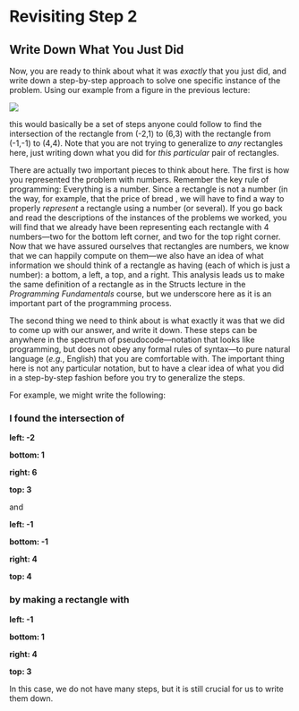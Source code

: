 # Revisiting Step 2

## Write Down What You Just Did

Now, you are ready to think about what it was _exactly_ that you just did, and write down a step-by-step approach to solve one specific instance of the problem. Using our example from a figure in the previous lecture:

![](https://d3c33hcgiwev3.cloudfront.net/imageAssetProxy.v1/AtFN3qRbEee8sxKIYeYw8g_7fcaba0fe7467c441ab03cecd607b855_4.1.2-another-instance.png?expiry=1697155200000&hmac=tATOfgcHKxUHdzKMcssgI1zbQJdc3S3hGs4b18vlroA)

this would basically be a set of steps anyone could follow to find the intersection of the rectangle from (-2,1) to (6,3) with the rectangle from (-1,-1) to (4,4). Note that you are not trying to generalize to _any_ rectangles here, just writing down what you did for _this particular_ pair of rectangles.

There are actually two important pieces to think about here. The first is how you represented the problem with numbers. Remember the key rule of programming: Everything is a number. Since a rectangle is not a number (in the way, for example, that the price of bread , we will have to find a way to properly _represent_ a rectangle using a number (or several). If you go back and read the descriptions of the instances of the problems we worked, you will find that we already have been representing each rectangle with 4 numbers—two for the bottom left corner, and two for the top right corner. Now that we have assured ourselves that rectangles are numbers, we know that we can happily compute on them—we also have an idea of what information we should think of a rectangle as having (each of which is just a number): a bottom, a left, a top, and a right. This analysis leads us to make the same definition of a rectangle as in the Structs lecture in the _Programming Fundamentals_ course, but we underscore here as it is an important part of the programming process.

The second thing we need to think about is what exactly it was that we did to come up with our answer, and write it down. These steps can be anywhere in the spectrum of pseudocode—notation that looks like programming, but does not obey any formal rules of syntax—to pure natural language (_e.g._, English) that you are comfortable with. The important thing here is not any particular notation, but to have a clear idea of what you did in a step-by-step fashion before you try to generalize the steps.

For example, we might write the following:

### I found the intersection of

**left: -2**

**bottom: 1**

**right: 6**

**top: 3**

and

**left: -1**

**bottom: -1**

**right: 4**

**top: 4**

### by making a rectangle with

**left: -1**

**bottom: 1**

**right: 4**

**top: 3**

In this case, we do not have many steps, but it is still crucial for us to write them down.